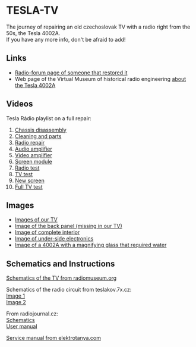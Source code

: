 # TESLA-TV
The journey of repairing an old czechoslovak TV with a radio right from the 50s, the Tesla 4002A.  
If you have any more info, don't be afraid to add!

##  Links

- [Radio-forum page of someone that restored it](https://radio-forum.cz/domains/radio-forum.cz/viewtopic.php?f=5&t=2680)
- Web page of the Virtual Museum of historical radio engineering [about the Tesla 4002A](http://www.oldradio.cz/ts4002.htm)

## Videos

Tesla Rádio playlist on a full repair:  

1. [Chassis disassembly](https://youtu.be/HPPeF0AOeFc)
1. [Cleaning and parts](https://youtu.be/z7r_VDadZVk)
1. [Radio repair](https://youtu.be/8mm_Bx_WPbE)
1. [Audio amplifier](https://youtu.be/SjI0ftzy1p8)
1. [Video amplifier](https://youtu.be/JNCoHwkTZT8)
1. [Screen module](https://youtu.be/2wmb6PL6X1k)
1. [Radio test](https://youtu.be/lCmjv1jdO2Q)
1. [TV test](https://youtu.be/4sy0-bGlr64)
1. [New screen](https://youtu.be/CA-zlBT4qpI)
1. [Full TV test](https://youtu.be/xTgOFabGAY8)

## Images

- [Images of our TV](https://bit.ly/3McfnSu)
- [Image of the back panel (missing in our TV)](https://bit.ly/3M8oT8P)
- [Image of complete interior](https://bzit.ly/3piCroH)
- [Image of under-side electronics](https://bit.ly/3pmK3GJ)
- [Image of a 4002A with a magnifying glass that required water](https://bit.ly/3poeWuq)
          
          
## Schematics and Instructions

[Schematics of the TV from radiomuseum.org]  

Schematics of the radio circuit from teslakov.7x.cz:  
          [Image 1]  
          [Image 2]  

From radiojournal.cz:  
[Schematics]  
[User manual]

[Service manual from elektrotanya.com]

[Schematics of the TV from radiomuseum.org]: https://bit.ly/3BVWE8U
[Image 1]: https://media1.7x.cz/images/media1:56fe50e8b09e6.jpg/Kanalove_volice_3a.jpg
[Image 2]: https://media0.7x.cz/images/media0:56fe5fd20cac4.jpg/Kanalove_volice_2a.jpg
[Schematics]: http://www.radiojournal.cz/schemata/4002asch.pdf
[User manual]: http://www.radiojournal.cz/schemata/4002arj.pdf
[Service manual from elektrotanya.com]: https://drive.google.com/drive/folders/1jGgMQhIzVninX8vL8_PCoGSZZD5pMYRn?usp=sharing
